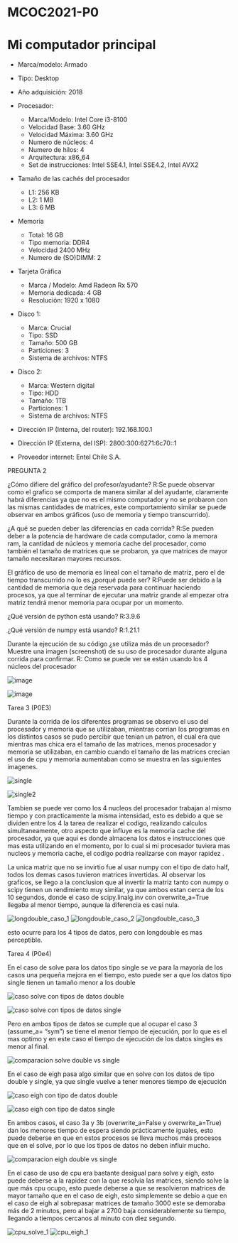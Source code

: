 # MCOC2021-P0

# Mi computador principal

* Marca/modelo: Armado
* Tipo: Desktop
* Año adquisición: 2018
* Procesador:
  * Marca/Modelo: Intel Core i3-8100
  * Velocidad Base: 3.60 GHz
  * Velocidad Máxima: 3.60 GHz
  * Numero de núcleos: 4 
  * Numero de hilos: 4
  * Arquitectura: x86_64
  * Set de instrucciones: Intel SSE4.1, Intel SSE4.2, Intel AVX2
* Tamaño de las cachés del procesador
  * L1: 256 KB
  * L2: 1 MB
  * L3: 6 MB
* Memoria 
  * Total: 16 GB
  * Tipo memoria: DDR4
  * Velocidad 2400 MHz 
  * Numero de (SO)DIMM: 2
* Tarjeta Gráfica
  * Marca / Modelo: Amd Radeon Rx 570
  * Memoria dedicada: 4 GB
  * Resolución: 1920 x 1080
* Disco 1: 
  * Marca: Crucial
  * Tipo: SSD
  * Tamaño: 500 GB
  * Particiones: 3
  * Sistema de archivos: NTFS
* Disco 2: 
  * Marca: Western digital
  * Tipo: HDD
  * Tamaño: 1TB
  * Particiones: 1
  * Sistema de archivos: NTFS

  
* Dirección IP (Interna, del router): 192.168.100.1
* Dirección IP (Externa, del ISP): 2800:300:6271:6c70::1
* Proveedor internet: Entel Chile S.A.

PREGUNTA 2

¿Cómo difiere del gráfico del profesor/ayudante?
 R:Se puede observar como el grafico se comporta de manera similar al del ayudante, claramente habrá diferencias ya que no es   el mismo computador y no se probaron con las mismas cantidades de matrices, este comportamiento similar se puede observar en ambos gráficos (uso de memoria y tiempo transcurrido).

¿A qué se pueden deber las diferencias en cada corrida?
 R:Se pueden deber a la potencia de hardware de cada computador, como la memora ram, la cantidad de núcleos y memoria cache del procesador, como también el tamaño de matrices que se probaron, ya que matrices de mayor tamaño necesitaran mayores recursos.

El gráfico de uso de memoria es lineal con el tamaño de matriz, pero el de tiempo transcurrido no lo es ¿porqué puede ser?
 R:Puede ser debido a la cantidad de memoria que deja reservada para continuar haciendo procesos, ya que al terminar de ejecutar una matriz grande al empezar otra matriz tendrá menor memoria para ocupar por un momento.

¿Qué versión de python está usando?
 R:3.9.6
 
¿Qué versión de numpy está usando?
 R:1.21.1

Durante la ejecución de su código ¿se utiliza más de un procesador? Muestre una imagen (screenshot) de su uso de procesador durante alguna corrida para confirmar. 
 R: Como se puede ver se están usando los 4 núcleos del procesador
 
 ![image](https://user-images.githubusercontent.com/88348645/128414845-eb59632c-f5e4-4eb4-af60-307d25af9d1c.png)
 
 
 ![image](https://user-images.githubusercontent.com/88348645/128416213-c4afa072-7d8e-4a88-9216-aaa80c392212.png)
 
 Tarea 3 (P0E3)
 
 Durante la corrida de los diferentes programas se observo el uso del procesador y memoria que se utilizaban, mientras corrian los programas en los distintos casos se pudo percibir que tenian un patron, el cual era que mientras mas chica era el tamaño de las matrices, menos procesador y memoria se utilizaban, en cambio cuando el tamaño de las matrices crecian el uso de cpu y memoria aumentaban como se muestra en las siguientes imagenes.
 
 ![single](https://user-images.githubusercontent.com/88348645/129987950-30c94d85-42f1-452e-be56-1dd9a0f61126.png)
 
 ![single2](https://user-images.githubusercontent.com/88348645/129987958-87b816c2-e395-430c-ba24-0cf023a6a39c.png)

Tambien se puede ver como los 4 nucleos del procesador trabajan al mismo tiempo y con practicamente la misma intensidad, esto es debido a que se dividen entre los 4 la tarea de realizar el codigo, realizando calculos simultaneamente, otro aspecto que influye es la memoria cache del procesador, ya que aqui es donde almacena los datos e instrucciones que mas esta utilizando en el momento, por lo cual si mi procesador tuviera mas nucleos y memoria cache, el codigo podria realizarse con mayor rapidez .

La unica matriz que no se invirtio fue al usar numpy con el tipo de dato half, todos los demas casos tuvieron matrices invertidas.
Al observar los graficos, se llego a la conclusion que al invertir la matriz tanto con numpy o scipy tienen un rendimiento muy similar, ya que ambos estan cerca de los 10 segundos, donde el caso de scipy.linalg.inv con overwrite_a=True llegaba al menor tiempo, aunque la diferencia es casi nula.

![longdouble_caso_1](https://user-images.githubusercontent.com/88348645/129989567-b00d7643-46db-43ea-acf4-495ff6cf6df9.png)
![longdouble_caso_2](https://user-images.githubusercontent.com/88348645/129989573-d7e4f5c5-e9e5-42ea-a5e4-97c2b9efc0d5.png)
![longdouble_caso_3](https://user-images.githubusercontent.com/88348645/129989576-0e3720f6-5379-41f3-ba2b-6c1d5b57bc35.png)
 
esto ocurre para los 4 tipos de datos, pero con longdouble es mas perceptible.

Tarea 4 (P0e4)

En el caso de solve para los datos tipo single se ve para la mayoría de los casos una pequeña mejora en el tiempo, esto puede ser a que los datos tipo single tienen un tamaño menor a los double

![caso solve con tipos de datos double](https://user-images.githubusercontent.com/88348645/130308369-8a6b0512-8781-4f1a-9bb5-75a8947e8e59.png)

![caso solve con tipos de datos single](https://user-images.githubusercontent.com/88348645/130308370-3ca36741-c0fe-408c-b478-b7456c2c4397.png)


Pero en ambos tipos de datos se cumple que al ocupar el caso 3 (assume_a= “sym”) se tiene el menor tiempo de ejecución, por lo que es el mas optimo y en este caso el tiempo de ejecución de los datos singles es menor al final.

![comparacion solve double vs single](https://user-images.githubusercontent.com/88348645/130308373-54b12195-dd60-4b38-8269-6759cdeb3dd8.png)


En el caso de eigh pasa algo similar que en solve con los datos de tipo double y single, ya que single vuelve a tener menores tiempo de ejecución

![caso eigh con tipo de datos double](https://user-images.githubusercontent.com/88348645/130308374-27feb10b-db3f-4984-8691-838ce3ed881e.png)

![caso eigh con tipo de datos single](https://user-images.githubusercontent.com/88348645/130308376-8cd11761-15e8-4ca5-bfa3-6270b96266ab.png)


En ambos casos, el caso 3a y 3b (overwrite_a=False y overwrite_a=True) dan los menores tiempo de espera siendo prácticamente iguales, esto puede deberse en que en estos procesos se lleva muchos más procesos que en el solve, por lo que los tipos de datos no deben influir mucho.

![comparacion eigh double vs single](https://user-images.githubusercontent.com/88348645/130308383-bebd682c-916b-42ef-9803-56391ca4a21c.png)

En el caso de uso de cpu era bastante desigual para solve y eigh, esto puede deberse a la rapidez con la que resolvia las matrices, siendo solve la que más cpu ocupo, esto puede deberse a que se resolvieron matrices de mayor tamaño que en el caso de eigh, esto simplemente se debio a que en el caso de eigh al sobrepasar matrices de tamaño 3000 este se demoraba más de 2 minutos, pero al bajar a 2700 baja considerablemente su tiempo, llegando a tiempos cercanos al minuto con diez segundo.

![cpu_solve_1](https://user-images.githubusercontent.com/88348645/130308454-a22dd626-dd88-4e59-b095-abbfebeff1a3.png)
![cpu_eigh_1](https://user-images.githubusercontent.com/88348645/130308456-8d3f2cfe-4a1e-4725-9629-9d87e6c7adf1.png)



